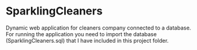 # SparklingCleaners  
Dynamic web application for cleaners company connected to a database. For running the application you need to import the database (SparklingCleaners.sql) that I have included in this project folder. 
